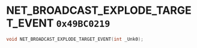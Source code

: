 # NET_BROADCAST_EXPLODE_TARGET_EVENT `0x49BC0219`

```cpp
void NET_BROADCAST_EXPLODE_TARGET_EVENT(int _Unk0);
```